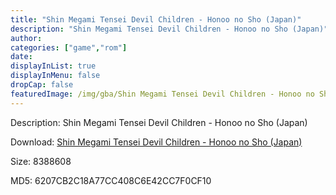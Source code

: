 ```yaml
---
title: "Shin Megami Tensei Devil Children - Honoo no Sho (Japan)"
description: "Shin Megami Tensei Devil Children - Honoo no Sho (Japan)"
author: 
categories: ["game","rom"]
date: 
displayInList: true
displayInMenu: false
dropCap: false
featuredImage: /img/gba/Shin Megami Tensei Devil Children - Honoo no Sho [Japan].jpg
---
```


Description: Shin Megami Tensei Devil Children - Honoo no Sho (Japan)

Download: <a style="text-decoration:underline;" href="https://mega.nz/#!6DBizaQB!pZyQhg25pP7YOFns0V-M_34Qgu5trTKV2oxGsMiNk5E" target = "_blank" rel = "nofollow" > Shin Megami Tensei Devil Children - Honoo no Sho (Japan)</a>

Size: 8388608

MD5: 6207CB2C18A77CC408C6E42CC7F0CF10

